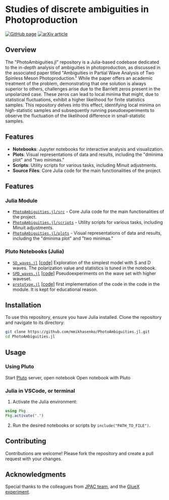 # Studies of discrete ambiguities in Photoproduction

[![GitHub page](https://img.shields.io/badge/GitHub-README.md-yellowgreen)](https://github.com/mmikhasenko/PhotoAmbiguities.jl)
[![arXiv article](https://img.shields.io/badge/article-%20hep--ph%3A2212.11767-brightgreen)](https://inspirehep.net/literature/2673390)


## Overview
The "PhotoAmbiguities.jl" repository is a Julia-based codebase dedicated to the in-depth analysis of ambiguities in photoproduction, as discussed in the associated paper titled "Ambiguities in Partial Wave Analysis of Two Spinless Meson Photoproduction." While the paper offers an academic treatment of the problem, demonstrating that one solution is always superior to others, challenges arise due to the Barrlett zeros present in the unpolarized case. These zeros can lead to local minima that might, due to statistical fluctuations, exhibit a higher likelihood for finite statistics samples. This repository delves into this effect, identifying local minima on high-statistic samples and subsequently running pseudoexperiments to observe the fluctuation of the likelihood difference in small-statistic samples.

## Features
- **Notebooks**: Jupyter notebooks for interactive analysis and visualization.
- **Plots**: Visual representations of data and results, including the "dminima plot" and "two minimas."
- **Scripts**: Utility scripts for various tasks, including Minuit adjustments.
- **Source Files**: Core Julia code for the main functionalities of the project.

## Features

### Julia Module

- [`PhotoAmbiguities.jl/src`](https://github.com/mmikhasenko/PhotoAmbiguities.jl/tree/master/src) - Core Julia code for the main functionalities of the project.
- [`PhotoAmbiguities.jl/scripts`](https://github.com/mmikhasenko/PhotoAmbiguities.jl/tree/master/scripts) - Utility scripts for various tasks, including Minuit adjustments.
- [`PhotoAmbiguities.jl/plots`](https://github.com/mmikhasenko/PhotoAmbiguities.jl/tree/master/plots) - Visual representations of data and results, including the "dminima plot" and "two minimas."

### Pluto Notebooks (Julia)

- [`SD_waves.jl`](notebooks/SD_waves.html) [[code]](https://github.com/mmikhasenko/PhotoAmbiguities.jl/tree/master/notebooks/SD_waves.jl) Exploration of the simplest model with S and D waves. The polarization value and statistics is tuned in the notebook.
- [`SPD_waves.jl`](notebooks/SPD_waves.html) [[code]](https://github.com/mmikhasenko/PhotoAmbiguities.jl/tree/master/notebooks/SPD_waves.jl) Pseudoexperiments on the wave set with higher waveset.
- [`prototype.jl`](notebooks/prototype.html) [[code]](https://github.com/mmikhasenko/PhotoAmbiguities.jl/tree/master/notebooks/prototype.jl) first implementation of the code in the code in the module. It is kept for educational reason.


## Installation
To use this repository, ensure you have Julia installed. Clone the repository and navigate to its directory:

```bash
git clone https://github.com/mmikhasenko/PhotoAmbiguities.jl.git
cd PhotoAmbiguities.jl
```

## Usage

### Using Pluto

Start [Pluto]() server, open notebook
Open notebook with Pluto

### Julia in VSCode, or terminal

1. Activate the Julia environment:
```julia
using Pkg
Pkg.activate(".")
```

2. Run the desired notebooks or scripts by `include("PATH_TO_FILE")`.

## Contributing
Contributions are welcome! Please fork the repository and create a pull request with your changes.

## Acknowledgments
Special thanks to the colleagues from [JPAC team](https://www.jpac-physics.org/), and the [GlueX experiment](http://www.gluex.org/).
